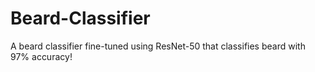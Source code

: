 # Beard-Classifier
A beard classifier fine-tuned using ResNet-50 that classifies beard with 97% accuracy!
